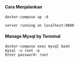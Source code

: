 #### Cara Menjalankan

``` shell
docker-compose up -d
```

```shell
server running on localhost:8080
```

#### Manage Mysql by Terminal
```shell
docker-compose exec mysql bash 
mysql -u root -p
Enter password: root
```

